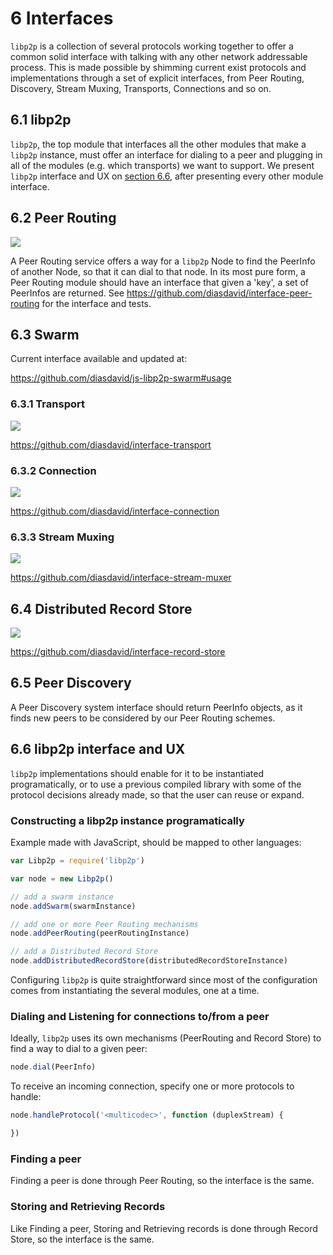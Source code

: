 6 Interfaces
============

`libp2p` is a collection of several protocols working together to offer a common solid interface with talking with any other network addressable process. This is made possible by shimming current exist protocols and implementations through a set of explicit interfaces, from Peer Routing, Discovery, Stream Muxing, Transports, Connections and so on.

## 6.1 libp2p

`libp2p`, the top module that interfaces all the other modules that make a `libp2p` instance, must offer an interface for dialing to a peer and plugging in all of the modules (e.g. which transports) we want to support. We present `libp2p` interface and UX on [section 6.6](#66-libp2p-interface-and-ux), after presenting every other module interface.

## 6.2 Peer Routing

![](https://raw.githubusercontent.com/diasdavid/abstract-peer-routing/master/img/badge.png)

A Peer Routing service offers a way for a `libp2p` Node to find the PeerInfo of another Node, so that it can dial to that node. In its most pure form, a Peer Routing module should have an interface that given a 'key', a set of PeerInfos are returned.
See https://github.com/diasdavid/interface-peer-routing for the interface and tests.

## 6.3 Swarm

Current interface available and updated at:

https://github.com/diasdavid/js-libp2p-swarm#usage

### 6.3.1 Transport

![](https://raw.githubusercontent.com/diasdavid/abstract-transport/master/img/badge.png)

https://github.com/diasdavid/interface-transport

### 6.3.2 Connection

![](https://raw.githubusercontent.com/diasdavid/abstract-connection/master/img/badge.png)

https://github.com/diasdavid/interface-connection

### 6.3.3 Stream Muxing

![](https://github.com/diasdavid/abstract-stream-muxer/raw/master/img/badge.png)

https://github.com/diasdavid/interface-stream-muxer

## 6.4 Distributed Record Store

![](https://raw.githubusercontent.com/diasdavid/abstract-record-store/master/img/badge.png)

https://github.com/diasdavid/interface-record-store

## 6.5 Peer Discovery

A Peer Discovery system interface should return PeerInfo objects, as it finds new peers to be considered by our Peer Routing schemes.

## 6.6 libp2p interface and UX

`libp2p` implementations should enable for it to be instantiated programatically, or to use a previous compiled library with some of the protocol decisions already made, so that the user can reuse or expand.

### Constructing a libp2p instance programatically

Example made with JavaScript, should be mapped to other languages:

```JavaScript
var Libp2p = require('libp2p')

var node = new Libp2p()

// add a swarm instance
node.addSwarm(swarmInstance)

// add one or more Peer Routing mechanisms
node.addPeerRouting(peerRoutingInstance)

// add a Distributed Record Store
node.addDistributedRecordStore(distributedRecordStoreInstance)
```

Configuring `libp2p` is quite straightforward since most of the configuration comes from instantiating the several modules, one at a time.

### Dialing and Listening for connections to/from a peer

Ideally, `libp2p` uses its own mechanisms (PeerRouting and Record Store) to find a way to dial to a given peer:

```JavaScript
node.dial(PeerInfo)
```

To receive an incoming connection, specify one or more protocols to handle:

```JavaScript
node.handleProtocol('<multicodec>', function (duplexStream) {

})
```

### Finding a peer

Finding a peer is done through Peer Routing, so the interface is the same.

### Storing and Retrieving Records

Like Finding a peer, Storing and Retrieving records is done through Record Store, so the interface is the same.
